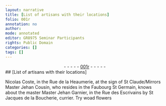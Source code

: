 ```yaml
---
layout: narrative
title: [List of artisans with their locations]
folio: 001r
annotation: no
author:
mode: annotated
editor: GR8975 Seminar Participants
rights: Public Domain
categories: []
tags: []
---
```


 <div class="folio" align="center">- - - - - <a href="http://gallica.bnf.fr/ark:/12148/btv1b10500001g/f7.image" target="_blank">001r</a> - - - - - </div> 
## [List of artisans with their locations]

  Nicolas Coste, in the <span class="place">Rue de la Heaumerie</span>, at the sign of <span class="place">St Claude</span>/Mirrors Master Jehan Cousin, who resides in the <span class="place">Faubourg St Germain</span>, knows about the master Master Jehan Garnier, in the <span class="place">Rue des Escrivains by St Jacques de la Boucherie</span>, <span class="profession">currier</span>. Try <span class="plant">woad</span> flowers  